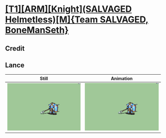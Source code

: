 # [\[T1\]\[ARM\]\[Knight\]\(SALVAGED Helmetless\)\[M\]{Team SALVAGED, BoneManSeth}](../)

## Credit


	
## Lance

| Still | Animation |
| :---: | :-------: |
| ![Lance still](./Lance_000.png) | ![Lance animation](./Lance.gif) |

